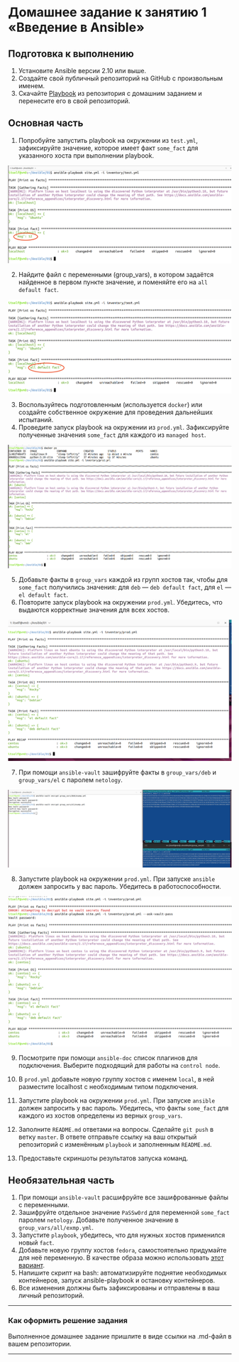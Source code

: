 # Домашнее задание к занятию 1 «Введение в Ansible»

## Подготовка к выполнению

1. Установите Ansible версии 2.10 или выше.
2. Создайте свой публичный репозиторий на GitHub с произвольным именем.
3. Скачайте [Playbook](./playbook/) из репозитория с домашним заданием и перенесите его в свой репозиторий.

## Основная часть

1. Попробуйте запустить playbook на окружении из `test.yml`, зафиксируйте значение, которое имеет факт `some_fact` для указанного хоста при выполнении playbook.

![s1](https://github.com/svpuzin/HomeWorkNetology/blob/main/17%20-%20Система%20управления%20конфигурациями/Введение%20в%20Ansible/img/Снимок%20экрана%202025-06-28%20в%2010.57.05.png)


2. Найдите файл с переменными (group_vars), в котором задаётся найденное в первом пункте значение, и поменяйте его на `all default fact`.

![s2](https://github.com/svpuzin/HomeWorkNetology/blob/main/17%20-%20Система%20управления%20конфигурациями/Введение%20в%20Ansible/img/Снимок%20экрана%202025-06-28%20в%2011.07.40.png)


3. Воспользуйтесь подготовленным (используется `docker`) или создайте собственное окружение для проведения дальнейших испытаний.
4. Проведите запуск playbook на окружении из `prod.yml`. Зафиксируйте полученные значения `some_fact` для каждого из `managed host`.

![s3](https://github.com/svpuzin/HomeWorkNetology/blob/main/17%20-%20Система%20управления%20конфигурациями/Введение%20в%20Ansible/img/Снимок%20экрана%202025-06-28%20в%2012.46.25.png)


5. Добавьте факты в `group_vars` каждой из групп хостов так, чтобы для `some_fact` получились значения: для `deb` — `deb default fact`, для `el` — `el default fact`.
6.  Повторите запуск playbook на окружении `prod.yml`. Убедитесь, что выдаются корректные значения для всех хостов.

![s4](https://github.com/svpuzin/HomeWorkNetology/blob/main/17%20-%20Система%20управления%20конфигурациями/Введение%20в%20Ansible/img/Снимок%20экрана%202025-06-28%20в%2013.30.38.png)


7. При помощи `ansible-vault` зашифруйте факты в `group_vars/deb` и `group_vars/el` с паролем `netology`.

![s5](https://github.com/svpuzin/HomeWorkNetology/blob/main/17%20-%20Система%20управления%20конфигурациями/Введение%20в%20Ansible/img/Снимок%20экрана%202025-06-30%20в%2022.27.01.png)


8. Запустите playbook на окружении `prod.yml`. При запуске `ansible` должен запросить у вас пароль. Убедитесь в работоспособности.

![s6](https://github.com/svpuzin/HomeWorkNetology/blob/main/17%20-%20Система%20управления%20конфигурациями/Введение%20в%20Ansible/img/Снимок%20экрана%202025-06-30%20в%2022.29.14.png)


9. Посмотрите при помощи `ansible-doc` список плагинов для подключения. Выберите подходящий для работы на `control node`.


10. В `prod.yml` добавьте новую группу хостов с именем  `local`, в ней разместите localhost с необходимым типом подключения.


11. Запустите playbook на окружении `prod.yml`. При запуске `ansible` должен запросить у вас пароль. Убедитесь, что факты `some_fact` для каждого из хостов определены из верных `group_vars`.


12. Заполните `README.md` ответами на вопросы. Сделайте `git push` в ветку `master`. В ответе отправьте ссылку на ваш открытый репозиторий с изменённым `playbook` и заполненным `README.md`.


13. Предоставьте скриншоты результатов запуска команд.

## Необязательная часть

1. При помощи `ansible-vault` расшифруйте все зашифрованные файлы с переменными.
2. Зашифруйте отдельное значение `PaSSw0rd` для переменной `some_fact` паролем `netology`. Добавьте полученное значение в `group_vars/all/exmp.yml`.
3. Запустите `playbook`, убедитесь, что для нужных хостов применился новый `fact`.
4. Добавьте новую группу хостов `fedora`, самостоятельно придумайте для неё переменную. В качестве образа можно использовать [этот вариант](https://hub.docker.com/r/pycontribs/fedora).
5. Напишите скрипт на bash: автоматизируйте поднятие необходимых контейнеров, запуск ansible-playbook и остановку контейнеров.
6. Все изменения должны быть зафиксированы и отправлены в ваш личный репозиторий.

---

### Как оформить решение задания

Выполненное домашнее задание пришлите в виде ссылки на .md-файл в вашем репозитории.

---
